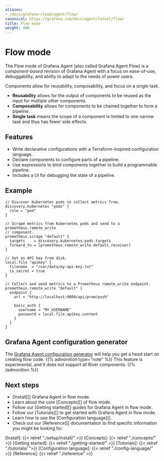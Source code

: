 ```yaml
---
aliases:
- /docs/grafana-cloud/agent/flow/
canonical: https://grafana.com/docs/agent/latest/flow/
title: Flow mode
weight: 400
---
```


# Flow mode

The Flow mode of Grafana Agent (also called Grafana Agent Flow) is a
_component-based_ revision of Grafana Agent with a focus on ease-of-use,
debuggability, and ability to adapt to the needs of power users.

Components allow for reusability, composability, and focus on a single task.

* **Reusability** allows for the output of components to be reused as the input for multiple other components.
* **Composability** allows for components to be chained together to form a pipeline.
* **Single task** means the scope of a component is limited to one narrow task and thus has fewer side effects.

## Features

* Write declarative configurations with a Terraform-inspired configuration
  language.
* Declare components to configure parts of a pipeline.
* Use expressions to bind components together to build a programmable pipeline.
* Includes a UI for debugging the state of a pipeline.

## Example

```river
// Discover Kubernetes pods to collect metrics from.
discovery.kubernetes "pods" {
  role = "pod"
}

// Scrape metrics from Kubernetes pods and send to a prometheus.remote_write
// component.
prometheus.scrape "default" {
  targets    = discovery.kubernetes.pods.targets
  forward_to = [prometheus.remote_write.default.receiver]
}

// Get an API key from disk.
local.file "apikey" {
  filename  = "/var/data/my-api-key.txt"
  is_secret = true
}

// Collect and send metrics to a Prometheus remote_write endpoint.
prometheus.remote_write "default" {
  endpoint {
    url = "http://localhost:9009/api/prom/push"

    basic_auth {
      username = "MY_USERNAME"
      password = local.file.apikey.content
    }
  }
}
```

## Grafana Agent configuration generator

The [Grafana Agent configuration generator](https://grafana.github.io/agent-configurator/) will help you get a head start on creating flow code.
{{% admonition type="note" %}}
This feature is experimental, and it does not support all River components.
{{% /admonition %}}

## Next steps

* [Install][] Grafana Agent in flow mode.
* Learn about the core [Concepts][] of flow mode.
* Follow our [Getting started][] guides for Grafana Agent in flow mode.
* Follow our [Tutorials][] to get started with Grafana Agent in flow mode.
* Learn how to use the [Configuration language][].
* Check out our [Reference][] documentation to find specific information you
  might be looking for.

[Install]: {{< relref "./setup/install/" >}}
[Concepts]: {{< relref "./concepts/" >}}
[Getting started]: {{< relref "./getting-started/" >}}
[Tutorials]: {{< relref "./tutorials/ ">}}
[Configuration language]: {{< relref "./config-language/" >}}
[Reference]: {{< relref "./reference" >}}


